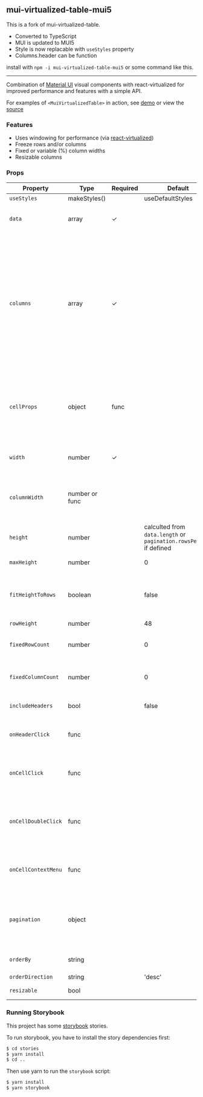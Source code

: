 ## mui-virtualized-table-mui5

This is a fork of mui-virtualized-table.

- Converted to TypeScript
- MUI is updated to MUI5
- Style is now replacable with `useStyles` property
- Columns.header can be function

install with `npm -i mui-virtualized-table-mui5` or some command like this.

---

Combination of [Material UI](http://www.material-ui.com) visual components with react-virtualized for improved performance and features with a simple API.

For examples of `<MuiVirtualizedTable>` in action, see [demo](https://techniq.github.io/mui-virtualized-table/) or view the [source](https://github.com/techniq/mui-virtualized-table/tree/master/stories)

### Features

- Uses windowing for performance (via [react-virtualized](https://github.com/bvaughn/react-virtualized))
- Freeze rows and/or columns
- Fixed or variable (%) column widths
- Resizable columns

### Props

| Property            | Type           | Required | Default                                                             | Description                                                                                                                                                                                                                                                                                                                                                                                                                                                                                             |
| ------------------- | -------------- | -------- | ------------------------------------------------------------------- | ------------------------------------------------------------------------------------------------------------------------------------------------------------------------------------------------------------------------------------------------------------------------------------------------------------------------------------------------------------------------------------------------------------------------------------------------------------------------------------------------------- |
| `useStyles`         | makeStyles()           |          | useDefaultStyles                                                    |                                                                                                                                                                                                                                                                                                                                                                                                                                                                                                         |
| `data`              | array          | ✓        |                                                                     | Data to render using defined `columns`<br/> {columnKey: value}[row] or value[row][column]                                                                                                                                                                                                                                                                                                                                                                                                                                                                  |
| `columns`           | array          | ✓        |                                                                     | Defines the columns in the table.<br/>Column format: {'name', 'header', 'onHeaderClick', 'width', 'cell', ...cellProps }<br/>`name`: Name of header<br/>`header`: (optional) Name or Callback to display instead 'name'<br/>`onHeaderClick`: (optional) Callback when header is clicked on (has precendence over `onHeaderClick` on table<br/>`width`: (optional) Width of cell<br/>`cell`: (optional) Callback for rendering associated column cell data. Passes the row data for the associated cell. |
| `cellProps`         | object         | func     |                                                                     | Pass initial props to [TableCell](https://material-ui.com/api/table-cell/) (ex. `cellProps={{ padding: 'dense' }}`). Specifying same property within the column definition `cellProps` will override. Can also be a function which is passed `column, rowData` similiarly to `onCellClick`                                                                                                                                                                                                              |
| `width`             | number         | ✓        |                                                                     | Visible width of table. Will scroll horizontally if sum of column widths are greater than defined width                                                                                                                                                                                                                                                                                                                                                                                                 |
| `columnWidth`       | number or func |          |                                                                     | Static column widths if number, calulated based on `columns` definitons if not specificed, or can pass in a function to peform own calcuation based on data                                                                                                                                                                                                                                                                                                                                             |
| `height`            | number         |          | calculted from `data.length` or `pagination.rowsPerPage` if defined | Visible height of table. Will scroll vertically if sum of column heights are great than defined height                                                                                                                                                                                                                                                                                                                                                                                                  |
| `maxHeight`         | number         |          | 0                                                                   | Maximum height of table. Useful when using calculated                                                                                                                                                                                                                                                                                                                                                                                                                                                   |
| `fitHeightToRows`   | boolean        |          | false                                                               | Always fit the content height to row data. Only useful when using pagination and you want to reduce the height on non-full pages (will move paginator on different length results)                                                                                                                                                                                                                                                                                                                      |
| `rowHeight`         | number         |          | 48                                                                  | Height of rows                                                                                                                                                                                                                                                                                                                                                                                                                                                                                          |
| `fixedRowCount`     | number         |          | 0                                                                   | Number of rows to remain fixed at the top of the viewport (freeze rows). Based on `columns` definition order                                                                                                                                                                                                                                                                                                                                                                                            |
| `fixedColumnCount`  | number         |          | 0                                                                   | Number of columns to remain fixed at the left of the viewport (freeze columns). Based on `columns` definition order                                                                                                                                                                                                                                                                                                                                                                                     |
| `includeHeaders`    | bool           |          | false                                                               | Add header row to top of data. Useful to also set `fixedRowCount` to `1`                                                                                                                                                                                                                                                                                                                                                                                                                                |
| `onHeaderClick`     | func           |          |                                                                     | Called with column definition of header clicked on. Useful to set sort data and set `orderBy` and `orderDirection`                                                                                                                                                                                                                                                                                                                                                                                      |
| `onCellClick`       | func           |          |                                                                     | Called with column definition and row data when non-header cell is clicked on (ex. `onCellClick={(event, { column, rowData, data} ) => alert(rowData[column.name])}`)                                                                                                                                                                                                                                                                                                                                   |
| `onCellDoubleClick` | func           |          |                                                                     | Called with column definition and row data when non-header cell is double clicked on (ex. `onCellDoubleClick={(event, { column, rowData, data} ) => alert(rowData[column.name])}`)                                                                                                                                                                                                                                                                                                                      |
| `onCellContextMenu` | func           |          |                                                                     | Called with column definition when non-header cell is right clicked on (ex. `onCellContextMenu={(event, { column }) => alert(column.name)}`)                                                                                                                                                                                                                                                                                                                                                            |
| `pagination`        | object         |          |                                                                     | If defined, will add pagination to bottom of table and pass props to Material-UI's [TablePagination](https://material-ui.com/api/table-pagination/) component. Must set `count`, `onChangePage`, `page`, and `rowsPerPage` if defined.                                                                                                                                                                                                                                                                  |
| `orderBy`           | string         |          |                                                                     | If defined, will show column's header with matching `name` using [TableSortLabel](https://material-ui.com/api/table-sort-label/)                                                                                                                                                                                                                                                                                                                                                                        |
| `orderDirection`    | string         |          | 'desc'                                                              | The order of the sort direction                                                                                                                                                                                                                                                                                                                                                                                                                                                                         |
| `resizable`         | bool           |          |                                                                     | Enable column resizing handles                                                                                                                                                                                                                                                                                                                                                                                                                                                                          |

### Running Storybook

This project has some [storybook](https://github.com/storybooks/storybook) stories.

To run storybook, you have to install the story dependencies first:

```bash
$ cd stories
$ yarn install
$ cd ..
```

Then use yarn to run the `storybook` script:

```bash
$ yarn install
$ yarn storybook
```
